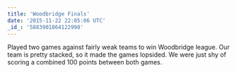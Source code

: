 ```yaml
---
title: 'Woodbridge Finals'
date: '2015-11-22 22:05:06 UTC'
_id_: '5883901864122998'
---
```


Played two games against fairly weak teams to win Woodbridge league. Our
team is pretty stacked, so it made the games lopsided. We were just shy of
scoring a combined 100 points between both games.
